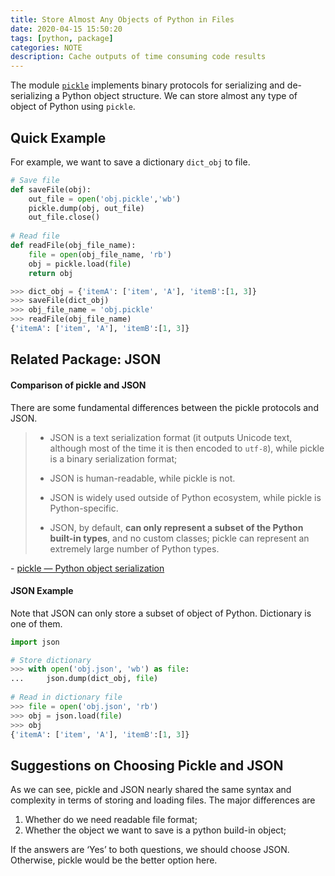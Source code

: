 ```yaml
---
title: Store Almost Any Objects of Python in Files 
date: 2020-04-15 15:50:20
tags: [python, package]
categories: NOTE
description: Cache outputs of time consuming code results
---
```


The module [`pickle`](https://docs.python.org/3/library/pickle.html) implements binary protocols for serializing and de-serializing a Python object structure. We can store almost any type of object of Python using `pickle`.



## Quick Example

For example, we want to save a dictionary `dict_obj` to file.

```python
# Save file
def saveFile(obj):
    out_file = open('obj.pickle','wb')
    pickle.dump(obj, out_file)
    out_file.close()
    
# Read file
def readFile(obj_file_name):
    file = open(obj_file_name, 'rb')
    obj = pickle.load(file)
    return obj

>>> dict_obj = {'itemA': ['item', 'A'], 'itemB':[1, 3]}
>>> saveFile(dict_obj)
>>> obj_file_name = 'obj.pickle'
>>> readFile(obj_file_name)
{'itemA': ['item', 'A'], 'itemB':[1, 3]}
```



## Related Package: JSON

#### Comparison of pickle and JSON

There are some fundamental differences between the pickle protocols and JSON.

> - JSON is a text serialization format (it outputs Unicode text, although most of the time it is then encoded to `utf-8`), while pickle is a binary serialization format;
>
> - JSON is human-readable, while pickle is not.
>
> - JSON is widely used outside of Python ecosystem, while pickle is Python-specific.
>
> - JSON, by default, **can only represent a subset of the Python built-in types**, and no custom classes; pickle can represent an extremely large number of Python types.

\- [pickle — Python object serialization](https://docs.python.org/3/library/pickle.html)

#### JSON Example

Note that JSON can only store a subset of object of Python. Dictionary is one of them.

```python
import json

# Store dictionary
>>> with open('obj.json', 'wb') as file:
...     json.dump(dict_obj, file)
    
# Read in dictionary file
>>> file = open('obj.json', 'rb')
>>> obj = json.load(file)
>>> obj
{'itemA': ['item', 'A'], 'itemB':[1, 3]}
```



## Suggestions on Choosing Pickle and JSON

As we can see, pickle and JSON nearly shared the same syntax and complexity in terms of storing and loading files. The major differences are 

1. Whether do we need readable file format;
2. Whether the object we want to save is a python build-in object;

If the answers are ‘Yes’ to both questions, we should choose JSON. Otherwise, pickle would be the better option here.





